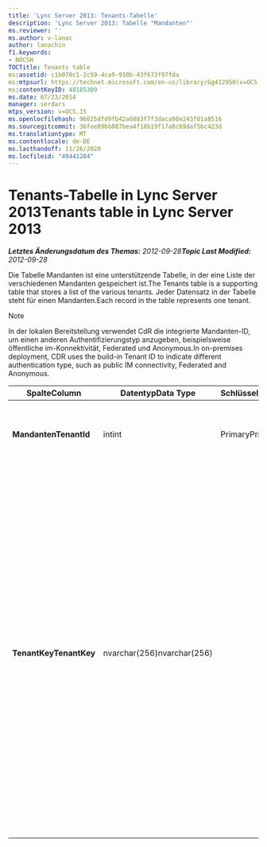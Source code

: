 ```yaml
---
title: 'Lync Server 2013: Tenants-Tabelle'
description: 'Lync Server 2013: Tabelle "Mandanten"'
ms.reviewer: ''
ms.author: v-lanac
author: lanachin
f1.keywords:
- NOCSH
TOCTitle: Tenants table
ms:assetid: c1b070c1-2c59-4ca9-910b-43f673f97fda
ms:mtpsurl: https://technet.microsoft.com/en-us/library/Gg412950(v=OCS.15)
ms:contentKeyID: 48185309
ms.date: 07/23/2014
manager: serdars
mtps_version: v=OCS.15
ms.openlocfilehash: 96025dfd9fb42a6083f7f3daca98e243f01a8516
ms.sourcegitcommit: 36fee89bb887bea4f18b19f17a8c69daf5bc423d
ms.translationtype: MT
ms.contentlocale: de-DE
ms.lasthandoff: 11/26/2020
ms.locfileid: "49441284"
---
```

# <a name="tenants-table-in-lync-server-2013"></a><span data-ttu-id="f5412-103">Tenants-Tabelle in Lync Server 2013</span><span class="sxs-lookup"><span data-stu-id="f5412-103">Tenants table in Lync Server 2013</span></span>

<div data-xmlns="http://www.w3.org/1999/xhtml">

<div class="topic" data-xmlns="http://www.w3.org/1999/xhtml" data-msxsl="urn:schemas-microsoft-com:xslt" data-cs="https://msdn.microsoft.com/">

<div data-asp="https://msdn2.microsoft.com/asp">



</div>

<div id="mainSection">

<div id="mainBody"><span data-ttu-id="f5412-104">

<span> </span></span><span class="sxs-lookup"><span data-stu-id="f5412-104">

<span> </span></span></span>

<span data-ttu-id="f5412-105">_**Letztes Änderungsdatum des Themas:** 2012-09-28_</span><span class="sxs-lookup"><span data-stu-id="f5412-105">_**Topic Last Modified:** 2012-09-28_</span></span>

<span data-ttu-id="f5412-106">Die Tabelle Mandanten ist eine unterstützende Tabelle, in der eine Liste der verschiedenen Mandanten gespeichert ist.</span><span class="sxs-lookup"><span data-stu-id="f5412-106">The Tenants table is a supporting table that stores a list of the various tenants.</span></span> <span data-ttu-id="f5412-107">Jeder Datensatz in der Tabelle steht für einen Mandanten.</span><span class="sxs-lookup"><span data-stu-id="f5412-107">Each record in the table represents one tenant.</span></span>

<div>


> [!NOTE]  
> <span data-ttu-id="f5412-108">In der lokalen Bereitstellung verwendet CdR die integrierte Mandanten-ID, um einen anderen Authentifizierungstyp anzugeben, beispielsweise öffentliche im-Konnektivität, Federated und Anonymous.</span><span class="sxs-lookup"><span data-stu-id="f5412-108">In on-premises deployment, CDR uses the build-in Tenant ID to indicate different authentication type, such as public IM connectivity, Federated and Anonymous.</span></span>



</div>


<table>
<colgroup>
<col style="width: 25%" />
<col style="width: 25%" />
<col style="width: 25%" />
<col style="width: 25%" />
</colgroup>
<thead>
<tr class="header">
<th><span data-ttu-id="f5412-109">Spalte</span><span class="sxs-lookup"><span data-stu-id="f5412-109">Column</span></span></th>
<th><span data-ttu-id="f5412-110">Datentyp</span><span class="sxs-lookup"><span data-stu-id="f5412-110">Data Type</span></span></th>
<th><span data-ttu-id="f5412-111">Schlüssel/Index</span><span class="sxs-lookup"><span data-stu-id="f5412-111">Key/Index</span></span></th>
<th><span data-ttu-id="f5412-112">Details</span><span class="sxs-lookup"><span data-stu-id="f5412-112">Details</span></span></th>
</tr>
</thead>
<tbody>
<tr class="odd">
<td><p><span data-ttu-id="f5412-113"><strong>Mandanten</strong></span><span class="sxs-lookup"><span data-stu-id="f5412-113"><strong>TenantId</strong></span></span></p></td>
<td><p><span data-ttu-id="f5412-114">int</span><span class="sxs-lookup"><span data-stu-id="f5412-114">int</span></span></p></td>
<td><p><span data-ttu-id="f5412-115">Primary</span><span class="sxs-lookup"><span data-stu-id="f5412-115">Primary</span></span></p></td>
<td><p><span data-ttu-id="f5412-116">Eindeutige Nummer, die diese Mandanten-ID kennzeichnet.</span><span class="sxs-lookup"><span data-stu-id="f5412-116">Unique number identifying this Tenant ID.</span></span></p></td>
</tr>
<tr class="even">
<td><p><span data-ttu-id="f5412-117"><strong>TenantKey</strong></span><span class="sxs-lookup"><span data-stu-id="f5412-117"><strong>TenantKey</strong></span></span></p></td>
<td><p><span data-ttu-id="f5412-118">nvarchar(256)</span><span class="sxs-lookup"><span data-stu-id="f5412-118">nvarchar(256)</span></span></p></td>
<td></td>
<td><p><span data-ttu-id="f5412-119">Zulässige Werte:</span><span class="sxs-lookup"><span data-stu-id="f5412-119">Allowed values:</span></span></p>
<ul>
<li><p><span data-ttu-id="f5412-120">00000000-0000-0000-0000-000000000000 – Enterprise</span><span class="sxs-lookup"><span data-stu-id="f5412-120">00000000-0000-0000-0000-000000000000 – Enterprise</span></span></p></li>
<li><p><span data-ttu-id="f5412-121">00000000-0000-0000-0000-000000000001 – Federated</span><span class="sxs-lookup"><span data-stu-id="f5412-121">00000000-0000-0000-0000-000000000001 – Federated</span></span></p></li>
<li><p><span data-ttu-id="f5412-122">00000000-0000-0000-0000-000000000002 – anonym</span><span class="sxs-lookup"><span data-stu-id="f5412-122">00000000-0000-0000-0000-000000000002 – Anonymous</span></span></p></li>
<li><p><span data-ttu-id="f5412-123">00000000-0000-0000-0000-000000000003 – Konnektivität für öffentliche Chats</span><span class="sxs-lookup"><span data-stu-id="f5412-123">00000000-0000-0000-0000-000000000003 – Public IM connectivity</span></span></p></li>
</ul></td>
</tr>
</tbody>
</table><span data-ttu-id="f5412-124">


</div>

<span> </span>

</div>

</div>

</span><span class="sxs-lookup"><span data-stu-id="f5412-124">


</div>

<span> </span>

</div>

</div>

</span></span></div>

